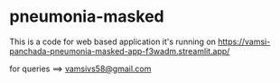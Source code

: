 # pneumonia-masked

This is a code for web based application it's running on https://vamsi-panchada-pneumonia-masked-app-f3wadm.streamlit.app/ 

for queries ==> vamsivs58@gmail.com
